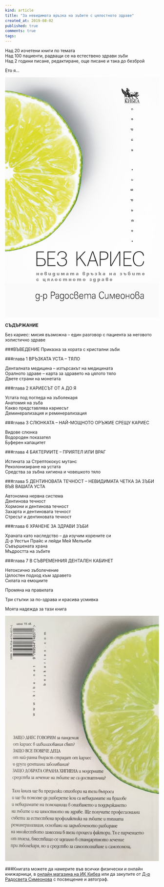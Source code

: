 ```yaml
---
kind: article
title: "За невидимата връзка на зъбите с цялостното здраве"
created_at: 2019-08-02
published: true
comments: true
tags:
--- 
```

Над 20 изчетени книги по темата<br />
Над 100 пациенти, радващи се на естествено здрави зъби<br />
Над 2 години писане, редактиране, още писане и така до безброй<br />

Ето я...<br />

![без кариес](/images/posts/bezkariescover.jpg)

<!-- more -->

**СЪДЪРЖАНИЕ**<br />

Без кариес: мисия възможна – един разговор с пациента за неговото холистично здраве<br />

###ВЪВЕДЕНИЕ
Приказка за хората с кристални зъби<br /> 

###глава 1 ВРЪЗКАТА УСТА – ТЯЛО

Денталната медицина – изтърсакът на медицината<br />
Оралното здраве – карта за здравето на цялото тяло<br />
Двете страни на монетата<br />

###глава 2 КАРИЕСЪТ ОТ А ДО Я

Устата под погледа на зъболекаря<br />
Анатомия на зъба<br />
Какво представлява кариесът<br />
Деминерализация и реминерализация<br />

###глава 3 СЛЮНКАТА – НАЙ-МОЩНОТО ОРЪЖИЕ СРЕЩУ КАРИЕС

Видове слюнка<br />
Водороден показател<br />
Буферен капацитет<br />

###глава 4 БАКТЕРИИТЕ – ПРИЯТЕЛ ИЛИ ВРАГ

Истината за Стрептококус мутанс<br />
Реколонизиране на устата<br />
Средства за зъбна хигиена и човешкото тяло<br />

###глава 5 ДЕНТИНОВАТА ТЕЧНОСТ – НЕВИДИМАТА ЧЕТКА ЗА ЗЪБИ ВЪВ ВАШАТА УСТА

Автономна нервна система<br />
Дентинова течност<br />
Хормони и дентинова течност<br />
Захарта и дентиновата течност<br />
Стресът и дентиновата течност<br />

###глава 6 ХРАНЕНЕ ЗА ЗДРАВИ ЗЪБИ

Храната като наследство – да изучим корените си<br />
Д-р Уестън Прайс и лейди Мей Мелънби<br />
Съвършената храна<br />
Мъдростта на зъбите<br />

###глава 7 В СЪВРЕМЕННИЯ ДЕНТАЛЕН КАБИНЕТ

Нетоксично зъболечение<br />
Цялостен подход към здравето<br />
Силата на емоциите<br />

Промяна на правилата<br />

Три стъпки за по-здрава и красива усмивка<br />

Моята надежда за тази книга<br />

![без кариес2](/images/posts/bezkariescover2.jpg)

###Книгата можете да намерите във всички физически и онлайн книжарници, в [онлайн магазина на ИК Кибеа](https://kibea.net/book/2718?fbclid=IwAR2mTbl0g11Dz36wUG31BduK_pDmfkLDjVWQGFIDgrgz90mpdWdNNhgraUQ) или да закупите от [Д-р Радосвета Симеонова](https://bezkaries.com/contact/) с посвещение и автограф.


